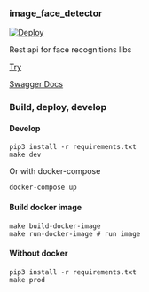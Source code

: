 ### image_face_detector
[![Deploy](https://www.herokucdn.com/deploy/button.svg)](https://heroku.com/deploy?template=https://github.com/grinat/image_face_detector)

Rest api for face recognitions libs

[Try](https://image-face-detector.herokuapp.com/static/webcam.html)

[Swagger Docs](https://image-face-detector.herokuapp.com/api/v1/docs/)

### Build, deploy, develop
#### Develop
```
pip3 install -r requirements.txt
make dev
```
Or with docker-compose
```
docker-compose up
```

#### Build docker image
```
make build-docker-image
make run-docker-image # run image
```

#### Without docker
```
pip3 install -r requirements.txt
make prod
```